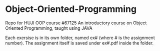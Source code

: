 # Object-Oriented-Programming
Repo for HUJI OOP course #67125
An introductory course on Object Oriented Programming, taught using JAVA

Each exersise is in its own folder, named ex# (where # is the assignment number).
The assignment itself is saved under ex#.pdf inside the folder.
